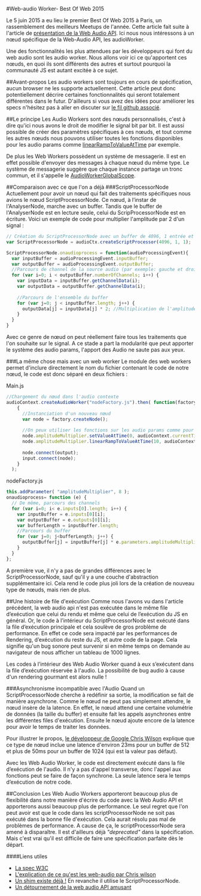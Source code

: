 #Web-audio Worker- Best Of Web 2015

Le 5 juin 2015 a eu lieu le premier Best Of Web 2015 à Paris, un rassemblement des meilleurs Meetups de l'année. Cette article fait suite à l'article de [présentation de la Web Audio API](https://github.com/FBerthelot/web-audio-api-examples/blob/gh-pages/the_post.md). Ici nous nous intéressons à un nœud spécifique de la Web-Audio API, les audioWorker.

Une des fonctionnalités les plus attendues par les développeurs qui font du web audio sont les audio worker. Nous allons voir ici ce qu'apportent ces nœuds, en quoi ils sont différents des autres et surtout pourquoi la communauté JS est autant excitée à ce sujet.

##Avant-propos
Les audio workers sont toujours en cours de spécification, aucun browser ne les supporte actuellement. Cette article peut donc potentiellement décrire certaines fonctionnalités qui seront totalement différentes dans le futur. D'ailleurs si vous avez des idées pour améliorer les specs n'hésitez pas à aller en discuter sur [le fil github associé](https://github.com/WebAudio/web-audio-api/issues).

##Le principe
Les Audio Workers sont des nœuds personnalisés, c'est à dire qu'ici nous avons le droit de modifier le signal bit par bit. Il est aussi possible de créer des paramètres spécifiques à ces nœuds, et tout comme les autres nœuds nous pouvons utiliser toutes les fonctions disponibles pour les audio params comme [linearRampToValueAtTime](http://webaudio.github.io/web-audio-api/#methods-3) par exemple.

De plus les Web Workers possèdent un système de messagerie. Il est en effet possible d'envoyer des messages à chaque nœud du même type. Le système de messagerie suggère que chaque instance partage un tronc commun, et il s'appelle le [AudioWorkerGlobalScope](http://webaudio.github.io/web-audio-api/#idl-def-AudioWorkerGlobalScope).

##Comparaison avec ce que l'on a déjà
###ScriptProcessorNode
Actuellement pour avoir un nœud qui fait des traitements spécifiques nous avions le nœud ScriptProcessorNode. Ce nœud, à l’instar de l'AnalyserNode, marche avec un buffer. Tandis que le buffer de l'AnalyserNode est en lecture seule, celui du ScripProcessorNode est en écriture. Voici un exemple de code pour multiplier l'amplitude par 2 d'un signal :
```javascript
// Création du ScriptProcessorNode avec un buffer de 4096, 1 entrée et 1 sortie
var ScriptProcessorNode = audioCtx.createScriptProcessor(4096, 1, 1);

ScriptProcessorNode.onaudioprocess = function(audioProcessingEvent){
  var inputBuffer = audioProcessingEvent.inputBuffer;
  var outputBuffer = audioProcessingEvent.outputBuffer;
  //Parcours de channel de la source audio (par exemple: gauche et droite en stéréo)
  for (var i=0; i < outputBuffer.numberOfChannels; i++) {
    var inputData = inputBuffer.getChannelData(i);
    var outputData = outputBuffer.getChannelData(i);
    
    //Parcours de l'ensemble du buffer 
    for (var j=0; j < inputBuffer.length; j++) {
      outputData[j] = inputData[j] * 2; //Multiplication de l'amplitude par 2      
    }
  }
}
```
Avec ce genre de nœud on peut réellement faire tous les traitements que l'on souhaite sur le signal. A ce stade a part la modularité que peut apporter le système des audio params, l'apport des Audio ne saute pas aux yeux.

###La même chose mais avec un web worker
Le module des web workers permet d'inclure directement le nom du fichier contenant le code de notre nœud, le code est donc séparé en deux fichiers : 

Main.js
```javascript
//Chargement du nœud dans l'audio contexte
audioContext.createAudioWorker("nodeFactory.js").then( function(factory) 
    {
      //Instanciation d'un nouveau nœud 
      var node = factory.createNode();
      
      //On peux utiliser les fonctions sur les audio params comme pour les autres nœuds
      node.amplitudeMultiplier.setValueAtTime(0, audioContext.currentTime);
      node.amplitudeMultiplier.linearRampToValueAtTime(10, audioContext.currentTime + 10);
      
      node.connect(output); 
      input.connect(node);
    }
  );
```
nodeFactory.js
```javascript
this.addParameter( "amplitudeMultiplier", 8 );
onaudioprocess= function (e) {
  // De même, parcours des channels
  for (var i=0; i< e.inputs[0].length; i++) {
    var inputBuffer = e.inputs[0][i];
    var outputBuffer = e.outputs[0][i];
    var bufferLength = inputBuffer.length;
    //Parcours du buffer
    for (var j=0; j<bufferLength; j++) {
      outputBuffer[j] = inputBuffer[j] * e.parameters.amplitudeMultiplier;
    }
  }
};
```
A première vue, il n'y a pas de grandes différences avec le ScriptProcessorNode, sauf qu'il y a une couche d'abstraction supplémentaire ici. Cela rend le code plus joli lors de la création de nouveau type de nœuds, mais rien de plus.

##Une histoire de file d'exécution
Comme nous l'avons vu dans l'article précédent, la web audio api n'est pas exécutée dans le même file d’exécution que celui du rendu et même que celui de l’exécution du JS en général.
Or, le code à l’intérieur du ScriptProcessorNode est exécuté dans la file d’exécution principale et cela soulève de gros problème de performance. En effet ce code sera impacté par les performances de Rendering, d’exécution du reste du JS, et autre code de la page. Cela signifie qu'un bug sonore peut survenir si en même temps on demande au navigateur de nous afficher un tableau de 1000 lignes.

Les codes à l’intérieur des Web Audio Worker quand à eux s’exécutent dans la file d’exécution réservée à l'audio. La possibilité de bug audio à cause d'un rendering gourmant est alors nulle !

###Asynchronisme incompatible avec l'Audio
Quand un ScriptProcessorNode cherche à redéfinir sa sortie, la modification se fait de manière asynchrone. Comme le nœud ne peut pas simplement attendre, le nœud insère de la latence. En effet, le nœud attend une certaine volumétrie de données (la taille du buffer) et ensuite fait les appels asynchrones entre les différentes files d'exécution. Ensuite le nœud ajoute encore de la latence pour avoir le temps de traiter les données.

Pour illustrer le propos, [le développeur de Google Chris Wilson](https://plus.google.com/+ChrisWilson/posts) explique que ce type de nœud inclue une latence d'environ 23ms pour un buffer de 512 et plus de 50ms pour un buffer de 1024 (qui est la valeur pas défaut).

Avec les Web Audio Worker, le code est directement exécuté dans la file d’exécution de l'audio. Il n'y a pas d'appel transverse, donc l'appel aux fonctions peut se faire de façon synchrone. La seule latence sera le temps d’exécution de notre code.

##Conclusion
Les Web Audio Workers apporteront beaucoup plus de flexibilité dans notre manière d'écrire du code avec la Web Audio API et apporterons aussi beaucoup plus de performance. Le seul regret que l'on peut avoir est que le code dans les scriptProcessorNode ne soit pas exécuté dans la bonne file d'exécution. Cela aurait résolu pas mal de problèmes de performance. A cause de ça, le scriptProcessorNode sera amené à disparaître. Il est d'ailleurs déjà *"deprecated"* dans la spécification. Mais c'est vrai qu'il est difficile de faire une spécification parfaite dès le départ. 

####Liens utiles
- [La spec W3C](http://webaudio.github.io/web-audio-api/#the-audioworker-interface)
- [L'explication de ce qu'est les web-audio par Chris wilson](https://plus.google.com/+ChrisWilson/posts/QapzKucPp6Y)  
-  [Un shim existe déjà !](https://github.com/mohayonao/audio-worker-shim) En revanche il utilise le ScriptProcessorNode.
- [Un détournement de la web audio API amusant](https://sudoroom.org/serial-over-webaudio/)
